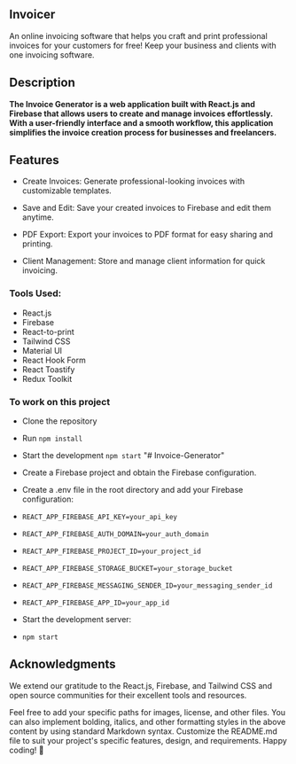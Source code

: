 ## Invoicer

An online invoicing software that helps you craft and print professional invoices for your customers for free! Keep your business and clients with one invoicing software.

## Description
**The Invoice Generator is a web application built with React.js and Firebase that allows users to create and manage invoices effortlessly. With a user-friendly interface and a smooth workflow, this application simplifies the invoice creation process for businesses and freelancers.**

## Features

- Create Invoices: Generate professional-looking invoices with customizable templates.

- Save and Edit: Save your created invoices to Firebase and edit them anytime.

- PDF Export: Export your invoices to PDF format for easy sharing and printing.

- Client Management: Store and manage client information for quick invoicing.



### Tools Used:

- React.js
- Firebase
- React-to-print
- Tailwind CSS
- Material UI
- React Hook Form
- React Toastify
- Redux Toolkit

### To work on this project

- Clone the repository
- Run `npm install`
- Start the development `npm start`
"# Invoice-Generator"
- Create a Firebase project and obtain the Firebase configuration.

- Create a .env file in the root directory and add your Firebase configuration:
  
- `REACT_APP_FIREBASE_API_KEY=your_api_key`
- `REACT_APP_FIREBASE_AUTH_DOMAIN=your_auth_domain`
- `REACT_APP_FIREBASE_PROJECT_ID=your_project_id`
- `REACT_APP_FIREBASE_STORAGE_BUCKET=your_storage_bucket`
- `REACT_APP_FIREBASE_MESSAGING_SENDER_ID=your_messaging_sender_id`
- `REACT_APP_FIREBASE_APP_ID=your_app_id`

- Start the development server:
- `npm start`

## Acknowledgments
We extend our gratitude to the React.js, Firebase, and Tailwind CSS and open source communities for their excellent tools and resources.

Feel free to add your specific paths for images, license, and other files. You can also implement bolding, italics, and other formatting styles in the above content by using standard Markdown syntax. Customize the README.md file to suit your project's specific features, design, and requirements. Happy coding! 🚀
